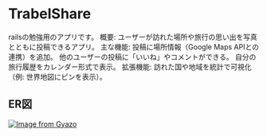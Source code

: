 # TrabelShare

railsの勉強用のアプリです。
概要: ユーザーが訪れた場所や旅行の思い出を写真とともに投稿できるアプリ。
主な機能:
投稿に場所情報（Google Maps APIとの連携）を追加。
他のユーザーの投稿に「いいね」やコメントができる。
自分の旅行履歴をカレンダー形式で表示。
拡張機能:
訪れた国や地域を統計で可視化（例: 世界地図にピンを表示）。

## ER図
[![Image from Gyazo](https://i.gyazo.com/624d8c0652264ce9b3510d716abb3d07.png)](https://gyazo.com/624d8c0652264ce9b3510d716abb3d07)
